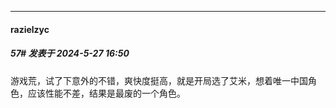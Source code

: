 ﻿
*****

####  razielzyc  
##### 57#       发表于 2024-5-27 16:50

游戏荒，试了下意外的不错，爽快度挺高，就是开局选了艾米，想着唯一中国角色，应该性能不差，结果是最废的一个角色。 

